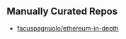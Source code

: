 ## Manually Curated Repos
- [facuspagnuolo/ethereum-in-depth](https://github.com/facuspagnuolo/ethereum-in-depth)

